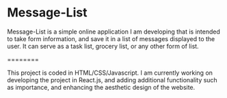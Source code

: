 # Message-List

Message-List is a simple online application I am developing that is intended to take form information, and save it in a list of messages displayed to the user. It can serve as a task list, grocery list, or any other form of list. 

========

This project is coded in HTML/CSS/Javascript. I am currently working on developing the project in React.js, and adding additional functionality such as importance, and enhancing the aesthetic design of the website. 
